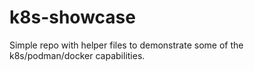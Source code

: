# k8s-showcase

Simple repo with helper files to demonstrate some of the k8s/podman/docker capabilities.
